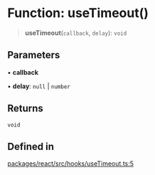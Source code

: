 # Function: useTimeout()

> **useTimeout**(`callback`, `delay`): `void`

## Parameters

• **callback**

• **delay**: `null` \| `number`

## Returns

`void`

## Defined in

[packages/react/src/hooks/useTimeout.ts:5](https://github.com/mbti-nf-team/frontend-libraries/blob/808e2257613043e0b3668dbe433b6914a17272db/packages/react/src/hooks/useTimeout.ts#L5)
